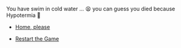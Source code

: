 You have swim in cold water ... 😫 you can guess you died because Hypotermia 💃

- [Home, please](../0/0.md)

- [Restart the Game](../WIP.md)